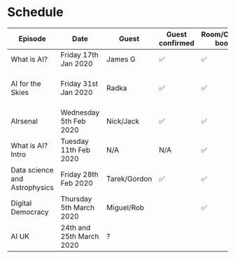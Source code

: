 Schedule
======

| Episode | Date | Guest | Guest confirmed | Room/Calendar booked | Lead Interviewer | 2nd Interviewer | Recorded| Edited| Release date |
|---|---|---|---|---|---|---|---|---|---|
|What is AI?|Friday 17th Jan 2020 | James G| ✅|✅| N/A | N/A |✅|||
| AI for the Skies| Friday 31st Jan 2020|Radka|✅|✅| Tarek | Ed |✅|✅|Friday 14th Feb 2020|
|AIrsenal|Wednesday 5th Feb 2020| Nick/Jack|✅|✅| Ben | Effie |✅|||
|What is AI? Intro|Tuesday 11th Feb 2020| N/A|N/A|✅| Ed| Effie ||||
| Data science and Astrophysics |Friday 28th Feb 2020 |Tarek/Gordon| ✅| ✅|Tarek| Effie||||
| Digital Democracy | Thursday 5th March 2020| Miguel/Rob|  | ✅| Ed | ? ||||
| AI UK | 24th and 25th March 2020 | ? | | | Ed|?||||


